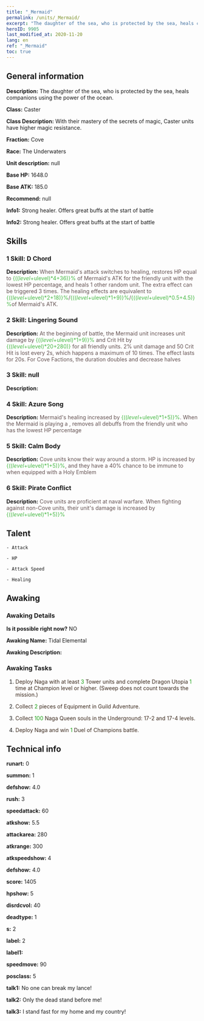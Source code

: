 ```yaml
---
title: "_Mermaid"
permalink: /units/_Mermaid/
excerpt: "The daughter of the sea, who is protected by the sea, heals companions using the power of the ocean."
heroID: 9905
last_modified_at: 2020-11-20
lang: en
ref: "_Mermaid"
toc: true
---
```

## General information
 **Description:** The daughter of the sea, who is protected by the sea, heals companions using the power of the ocean.

 **Class:** Caster

 **Class Description:** With their mastery of the secrets of magic, Caster units have higher magic resistance.

 **Fraction:** Cove

 **Race:** The Underwaters

 **Unit description:** null

 **Base HP:** 1648.0

 **Base ATK:** 185.0

 **Recommend:** null

 **Info1:** Strong healer. Offers great buffs at the start of battle

 **Info2:** Strong healer. Offers great buffs at the start of battle

## Skills
### 1 Skill: D Chord
 **Description:** <span style="color: #645252">When Mermaid's attack switches to healing, restores HP equal to <span style="color: black"><span style="color: #48b946">{(($level+$ulevel)*4+36)}%<span style="color: black"><span style="color: #645252"> of Mermaid's ATK for the friendly unit with the lowest HP percentage, and heals 1 other random unit. The extra effect can be triggered 3 times. The healing effects are equivalent to <span style="color: black"><span style="color: #48b946">{(($level+$ulevel)*2+18)}%<span style="color: black"><span style="color: #645252">/<span style="color: black"><span style="color: #48b946">{(($level+$ulevel)*1+9)}%<span style="color: black"><span style="color: #645252">/<span style="color: black"><span style="color: #48b946">{(($level+$ulevel)*0.5+4.5)}%<span style="color: black"><span style="color: #645252">of Mermaid's ATK.<span style="color: black">

### 2 Skill: Lingering Sound
 **Description:** <span style="color: #645252">At the beginning of battle, the Mermaid unit increases unit damage by <span style="color: black"><span style="color: #48b946">{(($level+$ulevel)*1+9)}%<span style="color: black"><span style="color: #645252"> and Crit Hit by <span style="color: black"><span style="color: #48b946">{(($level+$ulevel)*20+280)}<span style="color: black"><span style="color: #645252"> for all friendly units. 2% unit damage and 50 Crit Hit is lost every 2s, which happens a maximum of 10 times. The effect lasts for 20s. For Cove Factions, the duration doubles and decrease halves<span style="color: black">

### 3 Skill: null
 **Description:** 

### 4 Skill: Azure Song
 **Description:** <span style="color: #645252">Mermaid's healing increased by <span style="color: black"><span style="color: #48b946">{(($level+$ulevel)*1+5)}%<span style="color: black"><span style="color: #645252">. When the Mermaid is playing a <D Chord>, removes all debuffs from the friendly unit who has the lowest HP percentage<span style="color: black">

### 5 Skill: Calm Body
 **Description:** <span style="color: #645252">Cove units know their way around a storm. HP is increased by <span style="color: black"><span style="color: #48b946">{(($level+$ulevel)*1+5)}%<span style="color: black"><span style="color: #645252">, and they have a 40% chance to be immune to <stun> when equipped with a Holy Emblem<span style="color: black">

### 6 Skill: Pirate Conflict
 **Description:** <span style="color: #645252">Cove units are proficient at naval warfare. When fighting against non-Cove units, their unit's damage is increased by <span style="color: black"><span style="color: #48b946">{(($level+$ulevel)*1+5)}%<span style="color: black"><span style="color: #645252"><span style="color: black">

## Talent

    - Attack

    - HP

    - Attack Speed

    - Healing

## Awaking
### Awaking Details
 **Is it possible right now?** NO

 **Awaking Name:** Tidal Elemental

 **Awaking Description:** 

### Awaking Tasks
 1. <span style="color: #3c2a1e">Deploy Naga with at least <span style="color: black"><span style="color: #1ca216">3<span style="color: black"><span style="color: #3c2a1e"> Tower units and complete Dragon Utopia <span style="color: black"><span style="color: #1ca216">1<span style="color: black"><span style="color: #3c2a1e"> time at Champion level or higher. (Sweep does not count towards the mission.)<span style="color: black">

 2. <span style="color: #3c2a1e">Collect <span style="color: black"><span style="color: #1ca216">2<span style="color: black"><span style="color: #3c2a1e"> pieces of Equipment in Guild Adventure.<span style="color: black">

 3. <span style="color: #3c2a1e">Collect <span style="color: black"><span style="color: #1ca216">100<span style="color: black"><span style="color: #3c2a1e"> Naga Queen souls in the Underground: 17-2 and 17-4 levels.<span style="color: black">

 4. <span style="color: #3c2a1e">Deploy Naga and win <span style="color: black"><span style="color: #1ca216">1<span style="color: black"><span style="color: #3c2a1e"> Duel of Champions battle.<span style="color: black">

## Technical info
 **runart:** 0

 **summon:** 1

 **defshow:** 4.0

 **rush:** 3

 **speedattack:** 60

 **atkshow:** 5.5

 **attackarea:** 280

 **atkrange:** 300

 **atkspeedshow:** 4

 **defshow:** 4.0

 **score:** 1405

 **hpshow:** 5

 **disrdcvol:** 40

 **deadtype:** 1

 **s:** 2

 **label:** 2

 **label1:** 

 **speedmove:** 90

 **posclass:** 5

 **talk1:** No one can break my lance!

 **talk2:** Only the dead stand before me!

 **talk3:** I stand fast for my home and my country!

